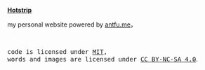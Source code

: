 **[Hotstrip](https://idiot-alex.github.io/)**

my personal website powered by [antfu.me](https://antfu.me/)，

<br>

<samp>code is licensed under <a href='./LICENSE'>MIT</a>,<br> words and images are licensed under <a href='https://creativecommons.org/licenses/by-nc-sa/4.0/'>CC BY-NC-SA 4.0</a></samp>.
